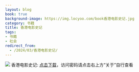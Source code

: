 ```yaml
---
layout: blog
book: true
background-image: https://img.locyoo.com/book香港电影史记.jpg
category: 书籍
title: 香港电影史记
tags:
- 书籍
- 社会
redirect_from:
  - /2024/03/香港电影史记/
---
```

![](https://img.locyoo.com/book香港电影史记.jpg)
香港电影史记: <a name = "ref1" href="https://089m.com/f/50983618-1269964136-f1bd53?p=3619">点击下载</a>，访问密码请点击右上方“关于”自行查看